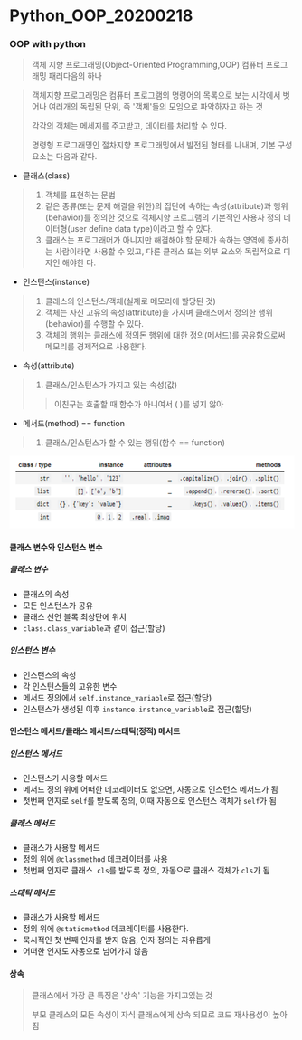 # Python_OOP_20200218

### OOP with python

> 객체 지향 프로그래밍(Object-Oriented Programming,OOP) 컴퓨터 프로그래밍 패러다음의 하나

>객체지향 프로그래밍은 컴퓨터 프로그램의 명령어의 목록으로 보는 시각에서 벗어나 여러개의 독립된 단위, 즉 '객체'들의 모임으로 파악하자고 하는 것
>
>각각의 객체는 메세지를 주고받고, 데이터를 처리할 수 있다.
>
>명령형 프로그래밍인 절차지향 프로그래밍에서 발전된 형태를 나내며, 기본 구성요소는 다음과 같다.



- 클래스(class)

> 1. 객체를 표현하는 문법
> 2. 같은 종류(또는 문제 해결을 위한)의 집단에 속하는 속성(attribute)과 행위(behavior)를 정의한 것으로 객체지향 프로그램의 기본적인 사용자 정의 데이터형(user define data type)이라고 할 수 있다.
> 3. 클래스는 프로그래머가 아니지만 해결해야 할 문제가 속하는 영역에 종사하는 사람이라면  사용할 수 있고, 다른 클래스 또는 외부 요소와 독립적으로 디자인 해야한 다.

- 인스턴스(instance)

>1. 클래스의 인스턴스/객체(실제로 메모리에 할당된 것)
>2. 객체는 자신 고유의 속성(attribute)을 가지며 클래스에서 정의한 행위(behavior)를 수행할 수 있다.
>3. 객체의 행위는 클래스에 정의돈 행위에 대한 정의(메서드)를 공유함으로써 메모리를 경제적으로 사용한다.

- 속성(attribute)

> 1. 클래스/인스턴스가 가지고 있는 속성(값)
>
> > 이친구는 호출할 때 함수가 아니여서 ( )를 넣지 않아

- 메서드(method) == function

> 1. 클래스/인스턴스가 할 수 있는 행위(함수 == function)

![image-20200218094346978](Python_OOP_20200218.assets/image-20200218094346978.png)



#### 클래스 변수와 인스턴스 변수

##### 클래스 변수

- 클래스의 속성
- 모든 인스턴스가 공유
- 클래스 선언 블록 최상단에 위치
- `class.class_variable`과 같이 접근(할당)



##### 인스턴스 변수

- 인스턴스의 속성
- 각 인스턴스들의 고유한 변수
- 메서드 정의에서 `self.instance_variable`로 접근(할당)
- 인스턴스가 생성된 이후 `instance.instance_variable`로 접근(할당)



#### 인스턴스 메서드/클래스 메서드/스태틱(정적) 메서드

##### 인스턴스 메서드

- 인스턴스가 사용할 메서드
- 메서드 정의 위에 어떠한 데코레이터도 없으면, 자동으로 인스턴스 메서드가 됨
- 첫번째 인자로 `self`를 받도록 정의, 이때 자동으로 인스턴스 객체가 `self`가 됨



##### 클래스 메서드

- 클래스가 사용할 메서드
- 정의 위에 `@classmethod` 데코레이터를 사용
- 첫번째 인자로 클래스` cls`를 받도록 정의, 자동으로 클래스 객체가 `cls`가 됨



##### 스태틱 메서드

- 클래스가 사용할 메서드
- 정의 위에 `@staticmethod` 데코레이터를 사용한다.
- 묵시적인 첫 번째 인자를 받지 않음, 인자 정의는 자유롭게
- 어떠한 인자도 자동으로 넘어가지 않음



#### 상속

> 클래스에서 가장 큰 특징은 '상속' 기능을 가지고있는 것
>
> 부모 클래스의 모든 속성이 자식 클래스에게 상속 되므로 코드 재사용성이 높아짐

